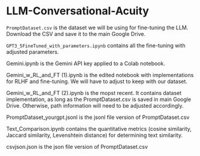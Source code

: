 # LLM-Conversational-Acuity

```PromptDataset.csv``` is the dataset we will be using for fine-tuning the LLM. Download the CSV and save it to the main Google Drive.

```GPT3_5FineTuned_with_parameters.ipynb``` contains all the fine-tuning with adjusted parameters.


Gemini.ipynb is the Gemini API key applied to a Colab notebook.

Gemini_w_RL_and_FT (1).ipynb is the edited notebook with implementations for RLHF and fine-tuning. We will have to adjust to keep with our dataset.

Gemini_w_RL_and_FT (2).ipynb is the mopst recent. It contains dataset implementation, as long as the PromptDataset.csv is saved in main Google Drive. Otherwise, path information will need to be adjusted accordingly.


PromptDataset_yourgpt.jsonl is the jsonl file version of PromptDataset.csv

Text_Comparison.ipynb contains the quantitative metrics (cosine similarity, Jaccard similarity, Levenshtein distance) for determining text similarity.

csvjson.json is the json file version of PromptDataset.csv
